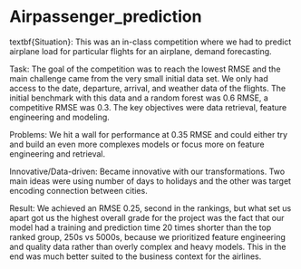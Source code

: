 # Airpassenger_prediction
textbf{Situation}: This was an in-class competition where we had to predict airplane load for particular flights for an airplane, demand forecasting.

Task: The goal of the competition was to reach the lowest RMSE and the main challenge came from the very small initial data set. We only had access to the date, departure, arrival, and weather data of the flights. The initial benchmark with this data and a random forest was 0.6 RMSE, a competitive RMSE was 0.3. The key objectives were data retrieval, feature engineering and modeling. 

Problems: We hit a wall for performance at 0.35 RMSE and could either try and build an even more complexes models or focus more on feature engineering and retrieval.

Innovative/Data-driven: Became innovative with our transformations. Two main ideas were using number of days to holidays and the other was target encoding connection between cities.

Result: We achieved an RMSE 0.25, second in the rankings, but what set us apart got us the highest overall grade for the project was the fact that our model had a training and prediction time 20 times shorter than the top ranked group, 250s vs 5000s, because we prioritized feature engineering and quality data rather than overly complex and heavy models. This in the end was much better suited to the business context for the airlines.
